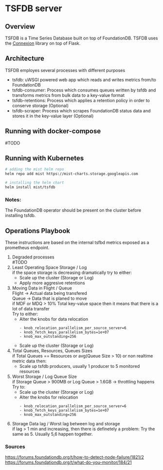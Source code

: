 # TSFDB server

## Overview
TSFDB is a Time Series Database built on top of FoundationDB.
TSFDB uses the [Connexion](https://github.com/zalando/connexion) library on top of Flask.

## Architecture
TSFDB employes several processes with different purposes
* tsfdb: uWSGI powered web app which reads and writes metrics from/to FoundationDB
* tsfdb-consumer: Process which consumes queues written by tsfdb and transforms metrics from bulk data to a key-value format
* tsfdb-retentions: Process which applies a retention policy in order to conserve storage (Optional)
* tsfdb-scraper: Process which scrapes FoundationDB status data and stores it in the key-value layer (Optional)

## Running with docker-compose
#TODO

## Running with Kubernetes

```bash
# adding the mist helm repo
helm repo add mist https://mist-charts.storage.googleapis.com

# installing the helm chart
helm install mist/tsfdb
```
### Notes:
The FoundationDB operator should be present on the cluster before installing tsfdb.

## Operations Playbook
These instructions are based on the internal tsfbd metrics exposed as a prometheus endpoint.
1) Degraded processes\
 #TODO
2) Least Operating Space Storage / Log\
 if the space storage is decreasing dramatically try to either:
   * Scale up the cluster (Storage or Log)
   * Apply more aggresive retentions
3) Moving Data in Flight / Queue\
Flight -> Actual data being transfered\
Queue -> Data that is planed to move\
 if MDF or MDQ > 10% Total key-value space then it means that there is a lot of data transfer\
 Try to either:
   * Alter the knobs for data relocation
        ```
        - knob_relocation_parallelism_per_source_server=6
        - knob_fetch_keys_parallelism_bytes=1e+07
        - knob_max_outstanding=256
        ```
   * Scale up the cluster (Storage or Log)
4) Total Queues, Resources, Queues Sizes\
if Total Queues == Resources or avg(Queue Size > 10) or non realtime metric data then:
   * Scale up tsfdb producers, usually 1 producer to 5 monitored resources
5) Worst Storage / Log Queue Size\
   if Storage Queue > 900MB or Log Queue > 1.6GB -> throttling happens\
   Try to:
   * Scale up the cluster (Storage or Log)
   * Alter the knobs for relocation
        ```
        - knob_relocation_parallelism_per_source_server=6
        - knob_fetch_keys_parallelism_bytes=1e+07
        - knob_max_outstanding=256
        ```
6) Storage Data lag / Worst lag between log and storage\
   if lag > 1 min and increasing, then there is definetely a problem:
   Try the same as 5. Usually 5,6 happen together.

### Sources
https://forums.foundationdb.org/t/how-to-detect-node-failure/1821/2
https://forums.foundationdb.org/t/what-do-you-monitor/184/21
